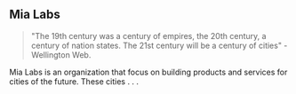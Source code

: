 ## Mia Labs 

>"The 19th century was a century of empires, the 20th century, a century of
nation states. The 21st century will be a century of cities" - Wellington Web.

Mia Labs is an organization that focus on building products and services for cities of the future. These cities . . .

